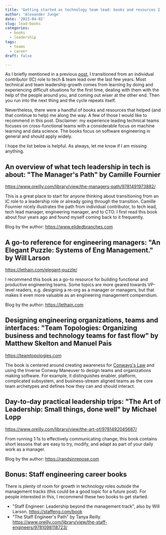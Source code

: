 ```yaml
---
title: 'Getting started as technology team lead: books and resources I recommend'
author: 'Alexander Junge'
date: '2023-04-02'
slug: lead-books
categories:
  - books
  - leadership
tags:
  - teams
  - career
draft: false

---
```


As I briefly mentioned in a previous [post](blog/career-comfort-zone/), I transitioned from an individual contributor (IC) role to tech & team lead over the last few years. Most technical and team leadership growth comes from learning by doing and experiencing difficult situations for the first time, dealing with them with the help of the people around you, and coming out wiser at the other end. Then you run into the next thing and the cycle repeats itself.

Nevertheless, there were a handful of books and resources that helped (and that continue to help) me along the way. A few of those I would like to recommend in this post. Disclaimer: my experience leading technical teams focuses on cross-functional teams with a considerable focus on machine learning and data science. The books focus on software engineering in general and should apply widely.

I hope the list below is helpful. As always, let me know if I am missing anything.

## An overview of what tech leadership in tech is about: "The Manager's Path" by Camille Fournier

https://www.oreilly.com/library/view/the-managers-path/9781491973882/
 
This is a great place to start for anyone thinking about transitioning from an IC role to a leadership role or already going through the transition. Camille Fournier nicely illustrates the path from individual contributor, to tech lead, tech lead manager, engineering manager, and to CTO. I first read this book about four years ago and found myself coming back to it frequently. 

Blog by the author: https://www.elidedbranches.com

## A go-to reference for engineering managers: "An Elegant Puzzle: Systems of Eng Management." by Will Larson

https://lethain.com/elegant-puzzle/

I recommend this book as a go-to resource for building functional and productive engineering teams. Some topics are more geared towards VP-level readers, e.g. designing a re-org as a manager or managers, but that makes it even more valuable as an engineering management compendium.

Blog by the author: https://lethain.com

## Designing engineering organizations, teams and interfaces: "Team Topologies: Organizing business and technology teams for fast flow" by Matthew Skelton and Manuel Pais

https://teamtopologies.com

The book is centered around creating awareness for [Conways's Law](https://martinfowler.com/bliki/ConwaysLaw.html) and using the Inverse Conway Maneuver to design teams and organizations making software. For example, it distinguishes enabler, platform, complicated subsystem, and business-stream aligned teams as the core team archetypes and defines how they can and should interact.

## Day-to-day practical leadership trips: "The Art of Leadership: Small things, done well" by Michael Lopp

https://www.oreilly.com/library/view/the-art-of/9781492045687/

From running 1:1s to effectively communicating change, this book contains short lessons that are easy to try, modify, and adapt as part of your daily work as a manager.

Blog by the author: https://randsinrepose.com

## Bonus: Staff engineering career books

There is plenty of room for growth in technology roles outside the management tracks (this could be a good topic for a future post). For people interested in this, I recommend these two books to get started. 

- "Staff Engineer: Leadership beyond the management track", also by Will Larson. https://staffeng.com/book 
- "The Staff Engineer's Path" by Tanya Reilly. https://www.oreilly.com/library/view/the-staff-engineers/9781098118723/